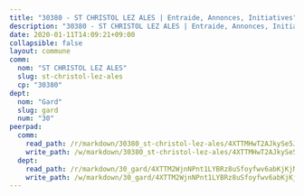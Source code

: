 ```yaml
---
title: "30380 - ST CHRISTOL LEZ ALES | Entraide, Annonces, Initiatives"
description: "30380 - ST CHRISTOL LEZ ALES | Entraide, Annonces, Initiatives"
date: 2020-01-11T14:09:21+09:00
collapsible: false
layout: commune
comm:
  nom: "ST CHRISTOL LEZ ALES"
  slug: st-christol-lez-ales
  cp: "30380"
dept:
  nom: "Gard"
  slug: gard
  num: "30"
peerpad:
  comm:
    read_path: /r/markdown/30380_st-christol-lez-ales/4XTTMHwT2AJkySe5JwnPke9EHb6Nt38dACDRAyC2Jnrp5sj4C
    write_path: /w/markdown/30380_st-christol-lez-ales/4XTTMHwT2AJkySe5JwnPke9EHb6Nt38dACDRAyC2Jnrp5sj4C-K3TgU583NmuLW2YwGbSDcLWq2tKL9LmjAtSZUXEX771qD8PYP7bCSFmoWZ9DbfQbZX4eCEKmXrhmoj6UPhjCye2GvF5Mg9t7x7fabeNZwknhoDVhNZ6oSkjrDVmw1hVNJNoPZCe4
  dept:
    read_path: /r/markdown/30_gard/4XTTM2WjnNPnt1LYBRz8uSfoyfwv6abKjKjNdBGxuvymmgvkj
    write_path: /w/markdown/30_gard/4XTTM2WjnNPnt1LYBRz8uSfoyfwv6abKjKjNdBGxuvymmgvkj-K3TgUpCvFefN2LRJ7huXqVovWWqmjJgEMWkVs9s4fhfrGjyZZK9z4gxyddycCKs6S9BWFUcJqqZYCKuxj79SWNiGiob7Xchr25rMmkVQhAFrAwBxAqY3T99GTsQfKxLrXrnx3pGK
---
```


